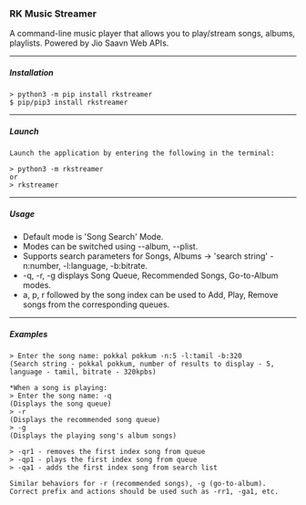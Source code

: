 ### RK Music Streamer

A command-line music player that allows you to play/stream songs, albums, playlists.
Powered by Jio Saavn Web APIs.

---
##### Installation
```
> python3 -m pip install rkstreamer
$ pip/pip3 install rkstreamer
```
---
##### Launch
```
Launch the application by entering the following in the terminal:

> python3 -m rkstreamer
or
> rkstreamer

```
---
##### Usage
- Default mode is 'Song Search' Mode.
- Modes can be switched using --album, --plist.
- Supports search parameters for Songs, Albums -> 'search string' -n:number, -l:language, -b:bitrate.
- -q, -r, -g displays Song Queue, Recommended Songs, Go-to-Album modes.
- a, p, r followed by the song index can be used to Add, Play, Remove songs from the corresponding queues.

---
##### Examples

```
> Enter the song name: pokkal pokkum -n:5 -l:tamil -b:320
(Search string - pokkal pokkum, number of results to display - 5, language - tamil, bitrate - 320kpbs)

*When a song is playing:
> Enter the song name: -q
(Displays the song queue)
> -r
(Displays the recommended song queue)
> -g
(Displays the playing song's album songs)

> -qr1 - removes the first index song from queue
> -qp1 - plays the first index song from queue
> -qa1 - adds the first index song from search list

Similar behaviors for -r (recommended songs), -g (go-to-album).
Correct prefix and actions should be used such as -rr1, -ga1, etc.
